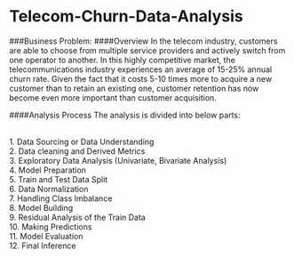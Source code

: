 # Telecom-Churn-Data-Analysis

###Business Problem:
####Overview
In the telecom industry, customers are able to choose from multiple service providers and actively switch from one operator to another. In this highly competitive market, the telecommunications industry experiences an average of 15-25% annual churn rate. Given the fact that it costs 5-10 times more to acquire a new customer than to retain an existing one, customer retention has now become even more important than customer acquisition.

####Analysis Process
The analysis is divided into below parts:

<br>1. Data Sourcing or Data Understanding
<br>2. Data cleaning and Derived Metrics
<br>3. Exploratory Data Analysis (Univariate, Bivariate Analysis)
<br>4. Model Preparation
<br>5. Train and Test Data Split
<br>6. Data Normalization
<br>7. Handling Class Imbalance
<br>8. Model Building
<br>9. Residual Analysis of the Train Data
<br>10. Making Predictions
<br>11. Model Evaluation
<br>12. Final Inference
